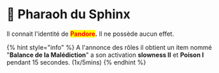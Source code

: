 # 👻 Pharaoh du Sphinx

Il connait l'identité de <mark style="color:red;">**Pandore**</mark>**.**                                                                                                                    Il ne possède aucun effet.

{% hint style="info" %}
A l'annonce des rôles il obtient un item nommé "**Balance de la Malédiction**" a son activation **slowness II** et **Poison I** pendant 15 secondes. (1x/5mins)
{% endhint %}
